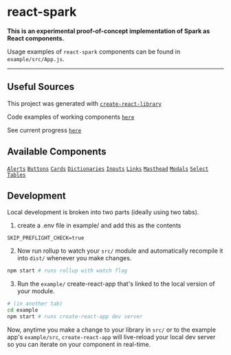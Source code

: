 # react-spark

**This is an experimental proof-of-concept implementation of Spark as React components.**

Usage examples of `react-spark` components can be found in `example/src/App.js`.

---
## Useful Sources

This project was generated with [`create-react-library`](https://www.npmjs.com/package/create-react-library)

Code examples of working components [`here`](http://half-education.surge.sh/links)

See current progress [`here`](https://github.com/qloan/react-spark/projects/1)

## Available Components
[`Alerts`](https://github.com/qloan/react-spark/blob/feat/redesign-phase1/example/src/components/examples/Alerts.js)
[`Buttons`](https://github.com/qloan/react-spark/blob/feat/redesign-phase1/example/src/components/examples/Buttons.js)
[`Cards`](https://github.com/qloan/react-spark/blob/feat/redesign-phase1/example/src/components/examples/Cards.js)
[`Dictionaries`](https://github.com/qloan/react-spark/blob/feat/redesign-phase1/example/src/components/examples/Dictionaries.js)
[`Inputs`](https://github.com/qloan/react-spark/blob/feat/redesign-phase1/example/src/components/examples/Inputs.js)
[`Links`](https://github.com/qloan/react-spark/blob/feat/redesign-phase1/example/src/components/examples/Links.js)
[`Masthead`](https://github.com/qloan/react-spark/blob/feat/redesign-phase1/example/src/components/examples/Masthead.js)
[`Modals`](https://github.com/qloan/react-spark/blob/feat/redesign-phase1/example/src/components/examples/Modals.js)
[`Select`](https://github.com/qloan/react-spark/blob/feat/redesign-phase1/example/src/components/examples/Select.js)
[`Tables`](https://github.com/qloan/react-spark/blob/feat/redesign-phase1/example/src/components/examples/Tables.js)


## Development

Local development is broken into two parts (ideally using two tabs).

1. create a .env file in example/ and add this as the contents

```SKIP_PREFLIGHT_CHECK=true```

2. Now run rollup to watch your `src/` module and automatically recompile it into `dist/` whenever you make changes.

```bash
npm start # runs rollup with watch flag
```

3. Run the `example/` create-react-app that's linked to the local version of your module.

```bash
# (in another tab)
cd example
npm start # runs create-react-app dev server
```

Now, anytime you make a change to your library in `src/` or to the example app's `example/src`, `create-react-app` will live-reload your local dev server so you can iterate on your component in real-time.
